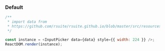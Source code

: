 ### Default

<!--start-code-->

```js
/**
 * import data from
 * https://github.com/rsuite/rsuite.github.io/blob/master/src/resources/data/users.js
 */

const instance = <InputPicker data={data} style={{ width: 224 }} />;
ReactDOM.render(instance);
```

<!--end-code-->
